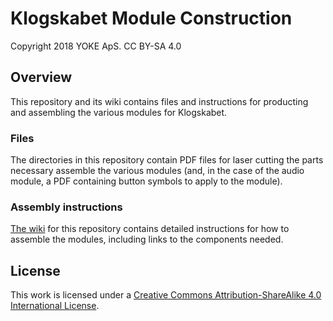 # Klogskabet Module Construction
Copyright 2018 YOKE ApS. CC BY-SA 4.0

## Overview
This repository and its wiki contains files and instructions for producting and assembling the various modules for Klogskabet.

### Files
The directories in this repository contain PDF files for laser cutting the parts necessary assemble the various modules (and, in the case of the audio module, a PDF containing button symbols to apply to the module).

### Assembly instructions
[The wiki](https://github.com/yokecph/klogskabet-module-construction/wiki) for this repository contains detailed instructions for how to assemble the modules, including links to the components needed.

## License
This work is licensed under a <a rel="license" href="http://creativecommons.org/licenses/by-sa/4.0/">Creative Commons Attribution-ShareAlike 4.0 International License</a>.
